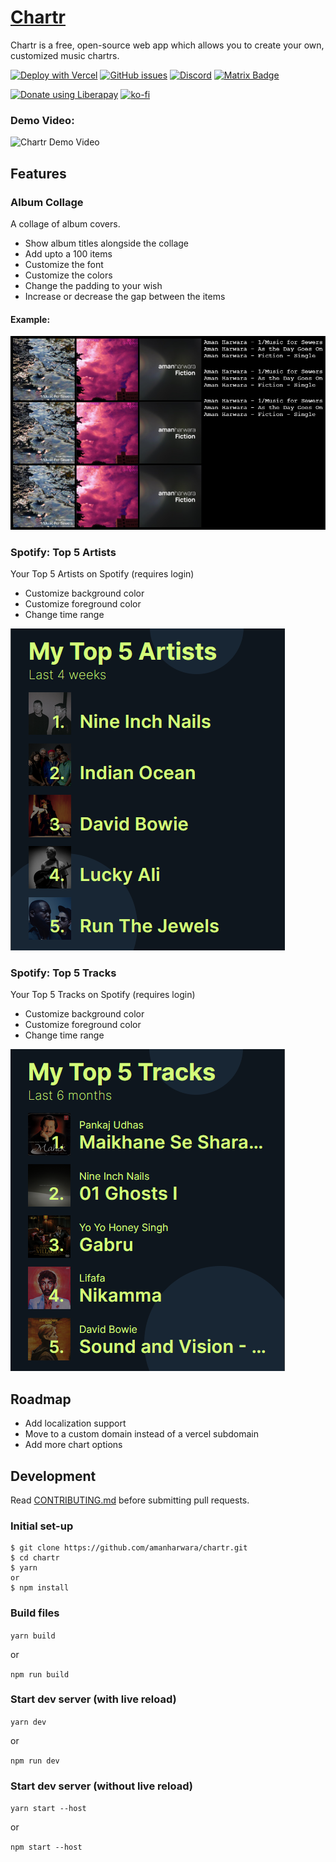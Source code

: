 # [Chartr](https://chartr.vercel.app)

Chartr is a free, open-source web app which allows you to create your own, customized music chartrs. 

[![Deploy with Vercel](https://vercel.com/button)](https://vercel.com/new/git/external?repository-url=https%3A%2F%2Fgithub.com%2Famanharwara%2Fchartr) [![GitHub issues](https://img.shields.io/github/issues/amanharwara/chartr?color=%230aa2fc&style=for-the-badge)](https://github.com/amanharwara/chartr/issues) [![Discord](https://img.shields.io/discord/758989035837718538?color=%23738AD6&label=Discord&style=for-the-badge)](https://discord.gg/haBPMvn) [![Matrix Badge](https://img.shields.io/badge/Matrix%20Room-Join-green)](https://matrix.to/#/!teVYOmxkzmeoismAjI:matrix.org?via=matrix.org)

<a href="https://liberapay.com/~1670630/donate"><img alt="Donate using Liberapay" src="https://liberapay.com/assets/widgets/donate.svg"></a> [![ko-fi](https://www.ko-fi.com/img/githubbutton_sm.svg)](https://ko-fi.com/U7U3114IH) 
### Demo Video:

![Chartr Demo Video](chartr-demo.gif)

## Features

### Album Collage

A collage of album covers.

- Show album titles alongside the collage
- Add upto a 100 items
- Customize the font
- Customize the colors
- Change the padding to your wish
- Increase or decrease the gap between the items

#### Example:

![Album Collage Example](album-collage-example.png)

### Spotify: Top 5 Artists

Your Top 5 Artists on Spotify (requires login)

- Customize background color
- Customize foreground color
- Change time range

![Spotify Top 5 Artists](spotify-top5-artists.png)

### Spotify: Top 5 Tracks

Your Top 5 Tracks on Spotify (requires login)

- Customize background color
- Customize foreground color
- Change time range

![Spotify Top 5 Tracks](spotify-top5-tracks.png)

## Roadmap

- Add localization support
- Move to a custom domain instead of a vercel subdomain
- Add more chart options

## Development

Read [CONTRIBUTING.md](CONTRIBUTING.md) before submitting pull requests.

### Initial set-up

```
$ git clone https://github.com/amanharwara/chartr.git
$ cd chartr
$ yarn
or
$ npm install
```

### Build files

`yarn build`

or

`npm run build`

### Start dev server (with live reload)

`yarn dev`

or

`npm run dev`

### Start dev server (without live reload)

`yarn start --host`

or

`npm start --host`
